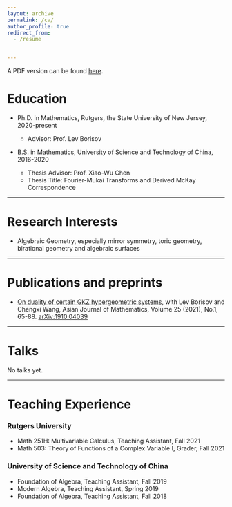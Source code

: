 ```yaml
---
layout: archive
permalink: /cv/
author_profile: true
redirect_from:
  - /resume


---
```



A PDF version can be found [here](https://zengruihan.github.io/files/Zengrui_Han_CV.pdf).

# Education
- Ph.D. in Mathematics, Rutgers, the State University of New Jersey, 2020-present
  - Advisor: Prof. Lev Borisov

- B.S. in Mathematics, University of Science and Technology of China, 2016-2020
  - Thesis Advisor: Prof. Xiao-Wu Chen
  - Thesis Title: Fourier-Mukai Transforms and Derived McKay Correspondence
  
------------------------------------------------

# Research Interests

- Algebraic Geometry, especially mirror symmetry, toric geometry, birational geometry and algebraic surfaces

------------------------------------------------

# Publications and preprints

- [On duality of certain GKZ hypergeometric systems](https://zengruihan.github.io/files/AJM_25_01_A05.pdf), with Lev Borisov and Chengxi Wang, Asian Journal of Mathematics, Volume 25 (2021), No.1, 65-88. [arXiv:1910.04039](https://arxiv.org/abs/1910.04039)

------------------------------------------------

# Talks

No talks yet.

------------------------------------------------

# Teaching Experience

### Rutgers University

- Math 251H: Multivariable Calculus, Teaching Assistant, Fall 2021
- Math 503: Theory of Functions of a Complex Variable I, Grader, Fall 2021

### University of Science and Technology of China

- Foundation of Algebra, Teaching Assistant, Fall 2019
- Modern Algebra, Teaching Assistant, Spring 2019
- Foundation of Algebra, Teaching Assistant, Fall 2018

